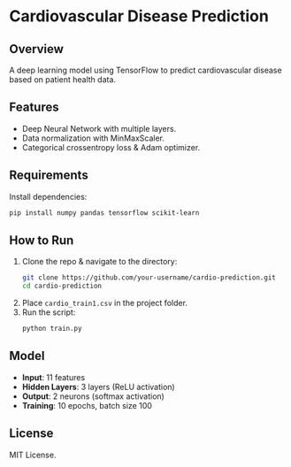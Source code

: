 # Cardiovascular Disease Prediction

## Overview
A deep learning model using TensorFlow to predict cardiovascular disease based on patient health data.

## Features
- Deep Neural Network with multiple layers.
- Data normalization with MinMaxScaler.
- Categorical crossentropy loss & Adam optimizer.

## Requirements
Install dependencies:
```bash
pip install numpy pandas tensorflow scikit-learn
```

## How to Run
1. Clone the repo & navigate to the directory:
   ```bash
   git clone https://github.com/your-username/cardio-prediction.git
   cd cardio-prediction
   ```
2. Place `cardio_train1.csv` in the project folder.
3. Run the script:
   ```bash
   python train.py
   ```

## Model
- **Input**: 11 features  
- **Hidden Layers**: 3 layers (ReLU activation)  
- **Output**: 2 neurons (softmax activation)  
- **Training**: 10 epochs, batch size 100  

## License
MIT License.
